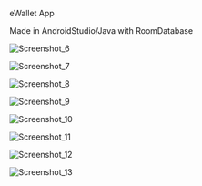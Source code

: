 eWallet App

Made in AndroidStudio/Java with RoomDatabase

![Screenshot_6](https://user-images.githubusercontent.com/115038084/194905086-0ed72668-4732-42fc-9684-7b5039df4b3d.png)

![Screenshot_7](https://user-images.githubusercontent.com/115038084/194905113-7ae30df6-c982-4b24-b866-5d8059e8f589.png)

![Screenshot_8](https://user-images.githubusercontent.com/115038084/194905125-0d94340d-34fb-486c-b191-5969fd78fa3f.png)

![Screenshot_9](https://user-images.githubusercontent.com/115038084/194905140-577dd537-517e-4087-bb38-a3315f3525b5.png)

![Screenshot_10](https://user-images.githubusercontent.com/115038084/194905166-e46b5e93-6848-436b-8430-64b12959b08d.png)

![Screenshot_11](https://user-images.githubusercontent.com/115038084/194905177-de1a33a3-ab50-4054-9bd3-4dd90e9bbae5.png)

![Screenshot_12](https://user-images.githubusercontent.com/115038084/194905187-9a600d24-b4cc-4756-87cf-05d6a8ddc220.png)

![Screenshot_13](https://user-images.githubusercontent.com/115038084/194905205-561a6f8d-41f2-43c4-a068-21fa1ae2f5ee.png)
